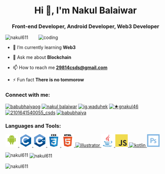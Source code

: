 <h1 align="center">Hi 👋, I'm Nakul Balaiwar</h1>
<h3 align="center">Front-end Developer, Android Developer, Web3 Developer</h3>

<img align="right" alt="coding" width="400" src="https://www.codiesalert.com/wp-content/uploads/2021/11/BlockchAIN-1-4.gif">

<p align="left"> <img src="https://komarev.com/ghpvc/?username=nakul611&label=Profile%20views&color=0e75b6&style=flat" alt="nakul611" /> </p>

- 🌱 I’m currently learning **Web3**

- 💬 Ask me about **Blockchain**

- 📫 How to reach me **29814csds@gmail.com**

- ⚡ Fun fact **There is no tommorow**

<h3 align="left">Connect with me:</h3>
<p align="left">
<a href="https://twitter.com/babubhaiyaog" target="blank"><img align="center" src="https://raw.githubusercontent.com/rahuldkjain/github-profile-readme-generator/master/src/images/icons/Social/twitter.svg" alt="babubhaiyaog" height="30" width="40" /></a>
<a href="https://linkedin.com/in/nakul balaiwar" target="blank"><img align="center" src="https://raw.githubusercontent.com/rahuldkjain/github-profile-readme-generator/master/src/images/icons/Social/linked-in-alt.svg" alt="nakul balaiwar" height="30" width="40" /></a>
<a href="https://instagram.com/ig.waduhek" target="blank"><img align="center" src="https://raw.githubusercontent.com/rahuldkjain/github-profile-readme-generator/master/src/images/icons/Social/instagram.svg" alt="ig.waduhek" height="30" width="40" /></a>
<a href="https://www.codechef.com/users/★gnakul46" target="blank"><img align="center" src="https://cdn.jsdelivr.net/npm/simple-icons@3.1.0/icons/codechef.svg" alt="★gnakul46" height="30" width="40" /></a>
<a href="https://www.hackerrank.com/2101641540055_csds" target="blank"><img align="center" src="https://raw.githubusercontent.com/rahuldkjain/github-profile-readme-generator/master/src/images/icons/Social/hackerrank.svg" alt="2101641540055_csds" height="30" width="40" /></a>
<a href="https://www.leetcode.com/babubhaiya" target="blank"><img align="center" src="https://raw.githubusercontent.com/rahuldkjain/github-profile-readme-generator/master/src/images/icons/Social/leet-code.svg" alt="babubhaiya" height="30" width="40" /></a>
</p>

<h3 align="left">Languages and Tools:</h3>
<p align="left"> <a href="https://developer.android.com" target="_blank" rel="noreferrer"> <img src="https://raw.githubusercontent.com/devicons/devicon/master/icons/android/android-original-wordmark.svg" alt="android" width="40" height="40"/> </a> <a href="https://www.cprogramming.com/" target="_blank" rel="noreferrer"> <img src="https://raw.githubusercontent.com/devicons/devicon/master/icons/c/c-original.svg" alt="c" width="40" height="40"/> </a> <a href="https://www.w3schools.com/cpp/" target="_blank" rel="noreferrer"> <img src="https://raw.githubusercontent.com/devicons/devicon/master/icons/cplusplus/cplusplus-original.svg" alt="cplusplus" width="40" height="40"/> </a> <a href="https://www.w3schools.com/css/" target="_blank" rel="noreferrer"> <img src="https://raw.githubusercontent.com/devicons/devicon/master/icons/css3/css3-original-wordmark.svg" alt="css3" width="40" height="40"/> </a> <a href="https://www.w3.org/html/" target="_blank" rel="noreferrer"> <img src="https://raw.githubusercontent.com/devicons/devicon/master/icons/html5/html5-original-wordmark.svg" alt="html5" width="40" height="40"/> </a> <a href="https://www.adobe.com/in/products/illustrator.html" target="_blank" rel="noreferrer"> <img src="https://www.vectorlogo.zone/logos/adobe_illustrator/adobe_illustrator-icon.svg" alt="illustrator" width="40" height="40"/> </a> <a href="https://www.java.com" target="_blank" rel="noreferrer"> <img src="https://raw.githubusercontent.com/devicons/devicon/master/icons/java/java-original.svg" alt="java" width="40" height="40"/> </a> <a href="https://developer.mozilla.org/en-US/docs/Web/JavaScript" target="_blank" rel="noreferrer"> <img src="https://raw.githubusercontent.com/devicons/devicon/master/icons/javascript/javascript-original.svg" alt="javascript" width="40" height="40"/> </a> <a href="https://kotlinlang.org" target="_blank" rel="noreferrer"> <img src="https://www.vectorlogo.zone/logos/kotlinlang/kotlinlang-icon.svg" alt="kotlin" width="40" height="40"/> </a> <a href="https://www.photoshop.com/en" target="_blank" rel="noreferrer"> <img src="https://raw.githubusercontent.com/devicons/devicon/master/icons/photoshop/photoshop-line.svg" alt="photoshop" width="40" height="40"/> </a> </p>

<p><img align="left" src="https://github-readme-stats.vercel.app/api/top-langs?username=nakul611&show_icons=true&locale=en&layout=compact" alt="nakul611" /></p>

<p>&nbsp;<img align="center" src="https://github-readme-stats.vercel.app/api?username=nakul611&show_icons=true&locale=en" alt="nakul611" /></p>

<p><img align="center" src="https://github-readme-streak-stats.herokuapp.com/?user=nakul611&" alt="nakul611" /></p>

